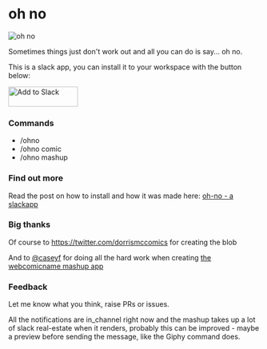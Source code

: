 # oh no

![oh no](https://api.tumblr.com/v2/blog/webcomicname/avatar/128)

Sometimes things just don't work out and all you can do is say... oh no.

This is a slack app, you can install it to your workspace with the button below:

<a href="https://slack.com/oauth/authorize?client_id=229509065204.490580425281&scope=commands"><img alt="Add to Slack" height="40" width="139" src="https://platform.slack-edge.com/img/add_to_slack.png" srcset="https://platform.slack-edge.com/img/add_to_slack.png 1x, https://platform.slack-edge.com/img/add_to_slack@2x.png 2x" /></a>

### Commands

- /ohno
- /ohno comic
- /ohno mashup

### Find out more

Read the post on how to install and how it was made here: [oh-no - a slackapp](https://medium.com/@bhish/oh-no-a-slack-app-bc85a3ba9802)

### Big thanks

Of course to https://twitter.com/dorrismccomics for creating the blob

And to [@caseyf](https://github.com/caseyf) for doing all the hard work when creating [the webcomicname mashup app](https://glitch.com/~webcomicname-mashup)

### Feedback

Let me know what you think, raise PRs or issues.

All the notifications are in_channel right now and the mashup takes up a lot of slack real-estate when it renders, probably this can be improved - maybe a preview before sending the message, like the Giphy command does.
